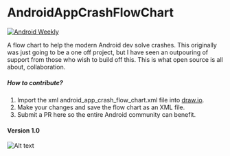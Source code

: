 # AndroidAppCrashFlowChart

[![Android Weekly](http://img.shields.io/badge/Android%20Weekly-%23171-2CB3E5.svg?style=flat)](http://androidweekly.net/issues/issue-171)

A flow chart to help the modern Android dev solve crashes. This originally was just going to be a one off project, but I have seen an outpouring of support from those who wish to build off this. This is what open source is all about, collaboration.  

##### How to contribute?

1. Import the xml android_app_crash_flow_chart.xml file into [draw.io][1].
2. Make your changes and save the flow chart as an XML file.
3. Submit a PR here so the entire Android community can benefit.

[1]: https://www.draw.io/        "draw.io"

#### Version 1.0

![Alt text](http://i.imgur.com/J8DeRUy.png)
